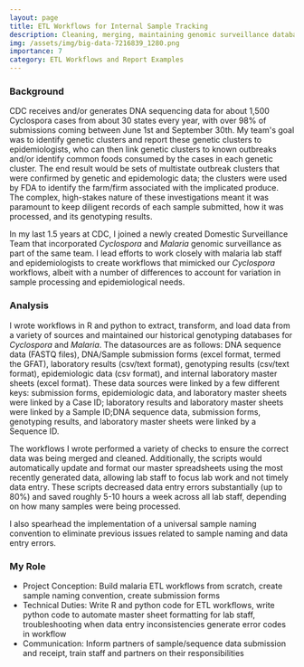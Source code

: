 ```yaml
---
layout: page
title: ETL Workflows for Internal Sample Tracking
description: Cleaning, merging, maintaining genomic surveillance databases
img: /assets/img/big-data-7216839_1280.png 
importance: 7
category: ETL Workflows and Report Examples
---
```


### Background
CDC receives and/or generates DNA sequencing data for about 1,500 Cyclospora cases from about 30 states every year, with over 98% of submissions coming between June 1st and September 30th. My team's goal was to identify genetic clusters and report these genetic clusters to epidemiologists, who can then link genetic clusters to known outbreaks and/or identify common foods consumed by the cases in each genetic cluster. The end result would be sets of multistate outbreak clusters that were confirmed by genetic and epidemologic data; the clusters were used by FDA to identify the farm/firm associated with the implicated produce. The complex, high-stakes nature of these investigations meant it was paramount to keep diligent records of each sample submitted, how it was processed, and its genotyping results.

In my last 1.5 years at CDC, I joined a newly created Domestic Surveillance Team that incorporated *Cyclospora* and *Malaria* genomic surveillance as part of the same team. I lead efforts to work closely with malaria lab staff and epidemiologists to create workflows that mimicked our *Cyclospora* workflows, albeit with a number of differences to account for variation in sample processing and epidemiological needs.

### Analysis

I wrote workflows in R and python to extract, transform, and load data from a variety of sources and maintained our historical genotyping databases for *Cyclospora* and *Malaria*. The datasources are as follows: DNA sequence data (FASTQ files), DNA/Sample submission forms (excel format, termed the GFAT), laboratory results (csv/text format), genotyping results (csv/text format), epidemiologic data (csv format), and internal laboratory master sheets (excel format). These data sources were linked by a few different keys: submission forms, epidemiologic data, and laboratory master sheets were linked by a Case ID; laboratory results and laboratory master sheets were linked by a Sample ID;DNA sequence data, submission forms, genotyping results, and laboratory master sheets were linked by a Sequence ID. 

The workflows I wrote performed a variety of checks to ensure the correct data was being merged and cleaned. Additionally, the scripts would automatically update and format our master spreadsheets using the most recently generated data, allowing lab staff to focus lab work and not timely data entry. These scripts decreased data entry errors substantially (up to 80%) and saved roughly 5-10 hours a week across all lab staff, depending on how many samples were being processed.

I also spearhead the implementation of a universal sample naming convention to eliminate previous issues related to sample naming and data entry errors.

### My Role
- Project Conception: Build malaria ETL workflows from scratch, create sample naming convention, create submission forms
- Technical Duties: Write R and python code for ETL workflows, write python code to automate master sheet formatting for lab staff, troubleshooting when data entry inconsistencies generate error codes in workflow
- Communication: Inform partners of sample/sequence data submission and receipt, train staff and partners on their responsibilities